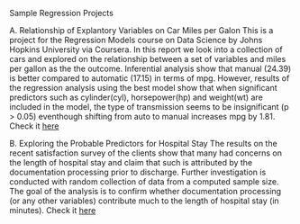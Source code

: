 Sample Regression Projects

A. Relationship of Explantory Variables on Car Miles per Galon
This is a project for the Regression Models course on Data Science by Johns Hopkins University via Coursera. In this report we look into a collection of cars and explored on the relationship between a set of variables and miles per gallon as the the outcome. Inferential analysis show that manual (24.39) is better compared to automatic (17.15) in terms of mpg. However, results of the regression analysis using the best model show that when significant predictors such as cylinder(cyl), horsepower(hp) and weight(wt) are included in the model, the type of transmission seems to be insignificant (p > 0.05) eventhough shifting from auto to manual increases mpg by 1.81.
Check it [here](https://dcroix.github.io/Regression/Regression_Project.html)


B. Exploring the Probable Predictors for Hospital Stay
The results on the recent satisfaction survey of the clients show that many had concerns on the length of hospital stay and claim that such is attributed by the documentation processing prior to discharge. Further investigation is conducted with random collection of data from a computed sample size. The goal of the analysis is to confirm whether documentation processing (or any other variables) contribute much to the length of hospital stay (in minutes). Check it [here](https://dcroix.github.io/Regression/StepWise-Regression-Hospital-Stay.html)
